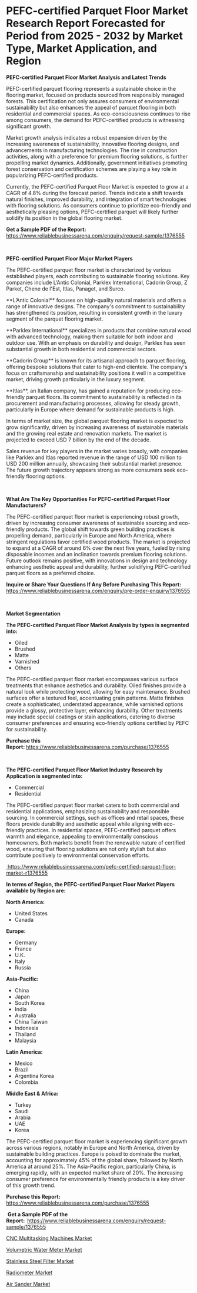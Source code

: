 <p><h1>PEFC-certified Parquet Floor Market Research Report Forecasted for Period from 2025 -  2032 by Market Type, Market Application, and Region</h1></p><p><strong>PEFC-certified Parquet Floor Market Analysis and Latest Trends</strong></p>
<p><p>PEFC-certified parquet flooring represents a sustainable choice in the flooring market, focused on products sourced from responsibly managed forests. This certification not only assures consumers of environmental sustainability but also enhances the appeal of parquet flooring in both residential and commercial spaces. As eco-consciousness continues to rise among consumers, the demand for PEFC-certified products is witnessing significant growth.</p><p>Market growth analysis indicates a robust expansion driven by the increasing awareness of sustainability, innovative flooring designs, and advancements in manufacturing technologies. The rise in construction activities, along with a preference for premium flooring solutions, is further propelling market dynamics. Additionally, government initiatives promoting forest conservation and certification schemes are playing a key role in popularizing PEFC-certified products.</p><p>Currently, the PEFC-certified Parquet Floor Market is expected to grow at a CAGR of 4.8% during the forecast period. Trends indicate a shift towards natural finishes, improved durability, and integration of smart technologies with flooring solutions. As consumers continue to prioritize eco-friendly and aesthetically pleasing options, PEFC-certified parquet will likely further solidify its position in the global flooring market.</p></p>
<p><strong>Get a Sample PDF of the Report:&nbsp;</strong> <a href="https://www.reliablebusinessarena.com/enquiry/request-sample/1376555?utm_campaign=3346&utm_medium=2&utm_source=Github&utm_content=ia&utm_term=28032025&utm_id=pefc-certified-parquet-floor">https://www.reliablebusinessarena.com/enquiry/request-sample/1376555</a></p>
<p>&nbsp;</p>
<p><strong>PEFC-certified Parquet Floor Major Market Players</strong></p>
<p><p>The PEFC-certified parquet floor market is characterized by various established players, each contributing to sustainable flooring solutions. Key companies include L’Antic Colonial, Parklex International, Cadorin Group, Z Parket, Chene de l'Est, Itlas, Panaget, and Surco.</p><p>**L’Antic Colonial** focuses on high-quality natural materials and offers a range of innovative designs. The company's commitment to sustainability has strengthened its position, resulting in consistent growth in the luxury segment of the parquet flooring market.</p><p>**Parklex International** specializes in products that combine natural wood with advanced technology, making them suitable for both indoor and outdoor use. With an emphasis on durability and design, Parklex has seen substantial growth in both residential and commercial sectors.</p><p>**Cadorin Group** is known for its artisanal approach to parquet flooring, offering bespoke solutions that cater to high-end clientele. The company's focus on craftsmanship and sustainability positions it well in a competitive market, driving growth particularly in the luxury segment.</p><p>**Itlas**, an Italian company, has gained a reputation for producing eco-friendly parquet floors. Its commitment to sustainability is reflected in its procurement and manufacturing processes, allowing for steady growth, particularly in Europe where demand for sustainable products is high.</p><p>In terms of market size, the global parquet flooring market is expected to grow significantly, driven by increasing awareness of sustainable materials and the growing real estate and renovation markets. The market is projected to exceed USD 7 billion by the end of the decade.</p><p>Sales revenue for key players in the market varies broadly, with companies like Parklex and Itlas reported revenue in the range of USD 100 million to USD 200 million annually, showcasing their substantial market presence. The future growth trajectory appears strong as more consumers seek eco-friendly flooring options.</p></p>
<p>&nbsp;</p>
<p><strong>What Are The Key Opportunities For PEFC-certified Parquet Floor Manufacturers?</strong></p>
<p><p>The PEFC-certified parquet floor market is experiencing robust growth, driven by increasing consumer awareness of sustainable sourcing and eco-friendly products. The global shift towards green building practices is propelling demand, particularly in Europe and North America, where stringent regulations favor certified wood products. The market is projected to expand at a CAGR of around 6% over the next five years, fueled by rising disposable incomes and an inclination towards premium flooring solutions. Future outlook remains positive, with innovations in design and technology enhancing aesthetic appeal and durability, further solidifying PEFC-certified parquet floors as a preferred choice.</p></p>
<p><strong>Inquire or Share Your Questions If Any Before Purchasing This Report:</strong> <a href="https://www.reliablebusinessarena.com/enquiry/pre-order-enquiry/1376555?utm_campaign=3346&utm_medium=2&utm_source=Github&utm_content=ia&utm_term=28032025&utm_id=pefc-certified-parquet-floor">https://www.reliablebusinessarena.com/enquiry/pre-order-enquiry/1376555</a></p>
<p>&nbsp;</p>
<p><strong>Market Segmentation</strong></p>
<p><strong>The PEFC-certified Parquet Floor Market Analysis by types is segmented into:</strong></p>
<p><ul><li>Oiled</li><li>Brushed</li><li>Matte</li><li>Varnished</li><li>Others</li></ul></p>
<p><p>The PEFC-certified parquet floor market encompasses various surface treatments that enhance aesthetics and durability. Oiled finishes provide a natural look while protecting wood, allowing for easy maintenance. Brushed surfaces offer a textured feel, accentuating grain patterns. Matte finishes create a sophisticated, understated appearance, while varnished options provide a glossy, protective layer, enhancing durability. Other treatments may include special coatings or stain applications, catering to diverse consumer preferences and ensuring eco-friendly options certified by PEFC for sustainability.</p></p>
<p><strong>Purchase this Report:&nbsp;</strong><a href="https://www.reliablebusinessarena.com/purchase/1376555?utm_campaign=3346&utm_medium=2&utm_source=Github&utm_content=ia&utm_term=28032025&utm_id=pefc-certified-parquet-floor">https://www.reliablebusinessarena.com/purchase/1376555</a></p>
<p>&nbsp;</p>
<p><strong>The PEFC-certified Parquet Floor Market Industry Research by Application is segmented into:</strong></p>
<p><ul><li>Commercial</li><li>Residential</li></ul></p>
<p><p>The PEFC-certified parquet floor market caters to both commercial and residential applications, emphasizing sustainability and responsible sourcing. In commercial settings, such as offices and retail spaces, these floors provide durability and aesthetic appeal while aligning with eco-friendly practices. In residential spaces, PEFC-certified parquet offers warmth and elegance, appealing to environmentally conscious homeowners. Both markets benefit from the renewable nature of certified wood, ensuring that flooring solutions are not only stylish but also contribute positively to environmental conservation efforts.</p></p>
<p><a href="https://www.reliablebusinessarena.com/pefc-certified-parquet-floor-market-r1376555?utm_campaign=3346&utm_medium=2&utm_source=Github&utm_content=ia&utm_term=28032025&utm_id=pefc-certified-parquet-floor">&nbsp;https://www.reliablebusinessarena.com/pefc-certified-parquet-floor-market-r1376555</a></p>
<p><strong>In terms of Region, the PEFC-certified Parquet Floor Market Players available by Region are:</strong></p>
<p>
    <p> <strong> North America: </strong>
        <ul>
            <li>United States</li>
            <li>Canada</li>
        </ul>
        </p> 
    <p> <strong> Europe: </strong>
        <ul>
            <li>Germany</li>
            <li>France</li>
            <li>U.K.</li>
            <li>Italy</li>
            <li>Russia</li>
        </ul>
        </p> 
    <p> <strong> Asia-Pacific: </strong>
        <ul>
            <li>China</li>
            <li>Japan</li>
            <li>South Korea</li>
            <li>India</li>
            <li>Australia</li>
            <li>China Taiwan</li>
            <li>Indonesia</li>
            <li>Thailand</li>
            <li>Malaysia</li>
        </ul>
        </p> 
    <p> <strong> Latin America: </strong>
        <ul>
            <li>Mexico</li>
            <li>Brazil</li>
            <li>Argentina Korea</li>
            <li>Colombia</li>
        </ul>
        </p> 
    <p> <strong> Middle East & Africa: </strong>
        <ul>
            <li>Turkey</li>
            <li>Saudi</li>
            <li>Arabia</li>
            <li>UAE</li>
            <li>Korea</li>
        </ul>
    </p>
    </p>
<p><p>The PEFC-certified parquet floor market is experiencing significant growth across various regions, notably in Europe and North America, driven by sustainable building practices. Europe is poised to dominate the market, accounting for approximately 45% of the global share, followed by North America at around 25%. The Asia-Pacific region, particularly China, is emerging rapidly, with an expected market share of 20%. The increasing consumer preference for environmentally friendly products is a key driver of this growth trend.</p></p>
<p><strong>Purchase this Report: </strong><a href="https://www.reliablebusinessarena.com/purchase/1376555?utm_campaign=3346&utm_medium=2&utm_source=Github&utm_content=ia&utm_term=28032025&utm_id=pefc-certified-parquet-floor">https://www.reliablebusinessarena.com/purchase/1376555</a></p>
<p>&nbsp;<strong>Get a Sample PDF of the Report:&nbsp;&nbsp;</strong><a href="https://www.reliablebusinessarena.com/enquiry/request-sample/1376555?utm_campaign=3346&utm_medium=2&utm_source=Github&utm_content=ia&utm_term=28032025&utm_id=pefc-certified-parquet-floor">https://www.reliablebusinessarena.com/enquiry/request-sample/1376555</a></p>
<p><strong></strong></p>
<p><p><a href="https://www.linkedin.com/pulse/evaluating-impact-latest-trends-cnc-multitasking-machines-market-8i1qe?utm_campaign=3346&utm_medium=2&utm_source=Github&utm_content=ia&utm_term=28032025&utm_id=pefc-certified-parquet-floor">CNC Multitasking Machines Market</a></p><p><a href="https://www.linkedin.com/pulse/market-examination-report-volumetric-water-meter-growth-k4t1e?utm_campaign=3346&utm_medium=2&utm_source=Github&utm_content=ia&utm_term=28032025&utm_id=pefc-certified-parquet-floor">Volumetric Water Meter Market</a></p><p><a href="https://www.linkedin.com/pulse/global-stainless-steel-filter-market-analysis-trends-forecasts-yumbe?utm_campaign=3346&utm_medium=2&utm_source=Github&utm_content=ia&utm_term=28032025&utm_id=pefc-certified-parquet-floor">Stainless Steel Filter Market</a></p><p><a href="https://www.linkedin.com/pulse/radiometer-market-share-revenue-analysis-segment-forecasts-from-zgjme?utm_campaign=3346&utm_medium=2&utm_source=Github&utm_content=ia&utm_term=28032025&utm_id=pefc-certified-parquet-floor">Radiometer Market</a></p><p><a href="https://www.linkedin.com/pulse/air-sander-market-analysis-offering-insights-markets-financial-im9te?utm_campaign=3346&utm_medium=2&utm_source=Github&utm_content=ia&utm_term=28032025&utm_id=pefc-certified-parquet-floor">Air Sander Market</a></p></p>